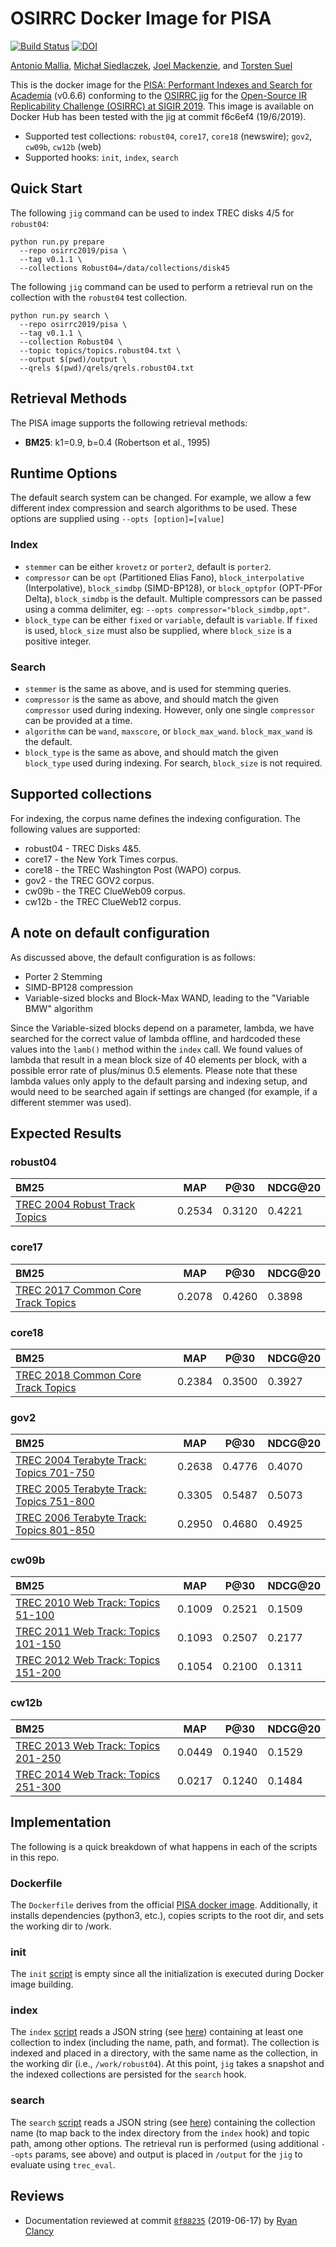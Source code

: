 # OSIRRC Docker Image for PISA

[![Build Status](https://travis-ci.com/osirrc/pisa-docker.svg?branch=master)](https://travis-ci.com/osirrc/pisa-docker)
[![DOI](https://zenodo.org/badge/179735565.svg)](https://zenodo.org/badge/latestdoi/179735565)

[Antonio Mallia](https://github.com/amallia), [Michał Siedlaczek](https://github.com/elshize), [Joel Mackenzie](https://github.com/JMMackenzie), and [Torsten Suel](https://github.com/torstensuel)

This is the docker image for the [PISA: Performant Indexes and Search for Academia](https://github.com/pisa-engine/pisa) (v0.6.6) conforming to the [OSIRRC jig](https://github.com/osirrc/jig/) for the [Open-Source IR Replicability Challenge (OSIRRC) at SIGIR 2019](https://osirrc.github.io/osirrc2019/).
This image is available on Docker Hub has been tested with the jig at commit f6c6ef4 (19/6/2019).

+ Supported test collections: `robust04`, `core17`, `core18` (newswire); `gov2`, `cw09b`, `cw12b` (web)
+ Supported hooks: `init`, `index`, `search`

## Quick Start

The following `jig` command can be used to index TREC disks 4/5 for `robust04`:

```
python run.py prepare 
  --repo osirrc2019/pisa \
  --tag v0.1.1 \
  --collections Robust04=/data/collections/disk45
```

The following `jig` command can be used to perform a retrieval run on the collection with the `robust04` test collection.

```
python run.py search \
  --repo osirrc2019/pisa \
  --tag v0.1.1 \
  --collection Robust04 \
  --topic topics/topics.robust04.txt \
  --output $(pwd)/output \
  --qrels $(pwd)/qrels/qrels.robust04.txt
```
## Retrieval Methods

The PISA image supports the following retrieval methods:

+ **BM25**: k1=0.9, b=0.4 (Robertson et al., 1995)

## Runtime Options
The default search system can be changed. For example, we allow a few different index compression and search algorithms
to be used. These options are supplied using `--opts [option]=[value]`

### Index
- `stemmer` can be either `krovetz` or `porter2`, default is `porter2`. 
- `compressor` can be `opt` (Partitioned Elias Fano), `block_interpolative` (Interpolative), `block_simdbp` (SIMD-BP128), or `block_optpfor` (OPT-PFor Delta), `block_simdbp` is the default. Multiple compressors can be passed using a comma delimiter, eg: `--opts compressor="block_simdbp,opt"`. 
- `block_type` can be either `fixed` or `variable`, default is `variable`. If `fixed` is used, `block_size` must also be supplied, where `block_size` is a positive integer. 

### Search
- `stemmer` is the same as above, and is used for stemming queries.
- `compressor` is the same as above, and should match the given `compressor` used during indexing. However, only one single `compressor` can be provided at a time.
- `algorithm` can be `wand`, `maxscore`, or `block_max_wand`. `block_max_wand` is the default.
- `block_type` is the same as above, and should match the given `block_type` used during indexing. For search, `block_size` is not required.

## Supported collections

For indexing, the corpus name defines the indexing configuration. The following values are supported:

- robust04 - TREC Disks 4&5. 
- core17 - the New York Times corpus. 
- core18 - the TREC Washington Post (WAPO) corpus. 
- gov2 - the TREC GOV2 corpus.
- cw09b - the TREC ClueWeb09 corpus.
- cw12b - the TREC ClueWeb12 corpus.

## A note on default configuration
As discussed above, the default configuration is as follows:
 - Porter 2 Stemming
 - SIMD-BP128 compression
 - Variable-sized blocks and Block-Max WAND, leading to the "Variable BMW" algorithm

Since the Variable-sized blocks depend on a parameter, lambda, we have searched for
the correct value of lambda offline, and hardcoded these values into the `lamb()`
method within the `index` call. We found values of lambda that result in a mean
block size of 40 elements per block, with a possible error rate of plus/minus 0.5
elements. Please note that these lambda values only apply to the default parsing 
and indexing setup, and would need to be searched again if settings are changed
(for example, if a different stemmer was used).

## Expected Results

### robust04

BM25                                    | MAP       | P@30      | NDCG@20 |
:---------------------------------------|-----------|-----------|---------|
[TREC 2004 Robust Track Topics](http://trec.nist.gov/data/robust/04.testset.gz)| 0.2534    | 0.3120    | 0.4221 |

### core17

BM25                                    | MAP       | P@30      | NDCG@20 |
:---------------------------------------|-----------|-----------|---------|
[TREC 2017 Common Core Track Topics](https://trec.nist.gov/data/core/core_nist.txt)| 0.2078 | 0.4260 | 0.3898 |

### core18

BM25                                    | MAP       | P@30      | NDCG@20 |
:---------------------------------------|-----------|-----------|---------|
[TREC 2018 Common Core Track Topics](https://trec.nist.gov/data/core/topics2018.txt)| 0.2384 | 0.3500 | 0.3927|

### gov2

BM25                                     |  MAP       | P@30      | NDCG@20 |
:---------------------------------------|------------|-----------|---------|
[TREC 2004 Terabyte Track: Topics 701-750](http://trec.nist.gov/data/terabyte04.html)| 0.2638 | 0.4776 | 0.4070 | 
[TREC 2005 Terabyte Track: Topics 751-800](http://trec.nist.gov/data/terabyte05.html)| 0.3305 | 0.5487 | 0.5073   | 
[TREC 2006 Terabyte Track: Topics 801-850](http://trec.nist.gov/data/terabyte06.html)| 0.2950 | 0.4680 | 0.4925   | 

### cw09b

BM25                                     | MAP       | P@30      | NDCG@20 |
:---------------------------------------|-----------|-----------|---------|
[TREC 2010 Web Track: Topics 51-100](http://trec.nist.gov/data/web/10/wt2010-topics.xml)| 0.1009 | 0.2521 | 0.1509|
[TREC 2011 Web Track: Topics 101-150](http://trec.nist.gov/data/web/11/full-topics.xml)| 0.1093 | 0.2507 | 0.2177 |
[TREC 2012 Web Track: Topics 151-200](http://trec.nist.gov/data/web/12/full-topics.xml)| 0.1054 | 0.2100 | 0.1311 |

### cw12b

BM25                                     | MAP       | P@30      | NDCG@20 |
:---------------------------------------|-----------|-----------|---------|
[TREC 2013 Web Track: Topics 201-250](http://trec.nist.gov/data/web2013.html)| 0.0449 | 0.1940 | 0.1529 |
[TREC 2014 Web Track: Topics 251-300](http://trec.nist.gov/data/web2014.html)| 0.0217 | 0.1240 | 0.1484 |



## Implementation

The following is a quick breakdown of what happens in each of the scripts in this repo.

### Dockerfile

The `Dockerfile` derives from the official [PISA docker image](https://github.com/pisa-engine/docker). Additionally, it installs dependencies (python3, etc.), copies scripts to the root dir, and sets the working dir to /work.


### init

The `init` [script](init) is empty since all the initialization is executed during Docker image building. 

### index

The `index` [script](index) reads a JSON string (see [here](https://github.com/osirrc/jig#index)) containing at least one collection to index (including the name, path, and format).
The collection is indexed and placed in a directory, with the same name as the collection, in the working dir (i.e., `/work/robust04`).
At this point, `jig` takes a snapshot and the indexed collections are persisted for the `search` hook.

### search

The `search` [script](search) reads a JSON string (see [here](https://github.com/osirrc/jig#search)) containing the collection name (to map back to the index directory from the `index` hook) and topic path, among other options.
The retrieval run is performed (using additional `--opts` params, see above) and output is placed in `/output` for the `jig` to evaluate using `trec_eval`.


## Reviews

+ Documentation reviewed at commit [`8f88235`](https://github.com/osirrc/pisa-docker/commit/21d04fb483158e17892ed1515414870b48f88235) (2019-06-17) by [Ryan Clancy](https://github.com/r-clancy/)
